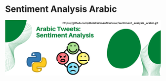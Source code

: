 # Sentiment Analysis Arabic
![image](https://github.com/AbdelrahmanShahrour/sentiment_analysis_arabic/blob/master/CoverTweets.png?raw=true)
